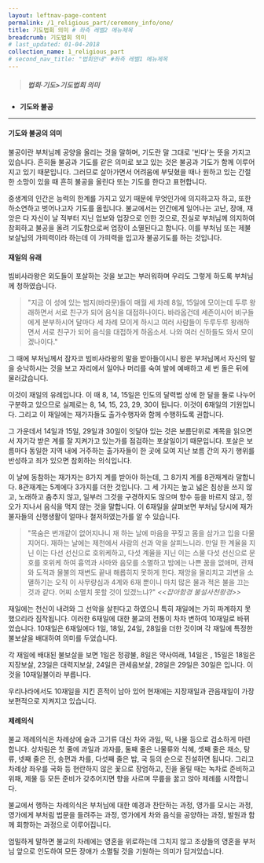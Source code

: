 ```yaml
---
layout: leftnav-page-content
permalink: /1_religious_part/ceremony_info/one/
title: 기도법회 의미 # 좌측 레벨2 메뉴제목
breadcrumb: 기도법회 의미 
# last_updated: 01-04-2018 
collection_name: 1_religious_part
# second_nav_title: "법회안내" #좌측 레벨1 메뉴제목
---
```


> ##### **법회·기도>기도법회 의미**

* **기도와 불공**
---

#### **기도와 불공의 의미**
불공이란 부처님께 공양을 올리는 것을 말하며, 기도란 말 그대로 '빈다'는 뜻을 가지고 있습니다. 흔히들 불공과 기도를 같은 의미로 보고 있는 것은 불공과 기도가 함께 이루어지고 있기 때문입니다. 그러므로 살아가면서 어려움에 부딪혔을 때나 원하고 있는 간절한 소망이 있을 때 흔히 불공을 올린다 또는 기도를 한다고 표현합니다. 

중생계의 인간은 능력의 한계를 가지고 있기 때문에 무엇인가에 의지하고자 하고, 또한 하소연하고 벗어나고자 기도를 올립니다. 불교에서는 인간에게 일어나는 고난, 장애, 재앙은 다 자신이 날 적부터 지닌 업보와 업장으로 인한 것으로, 진실로 부처님께 의지하여 참회하고 불공을 올려 기도함으로써 업장이 소멸된다고 합니다. 이를 부처님 또는 제불보살님의 가피력이라 하는데 이 가피력을 입고자 불공기도를 하는 것입니다. 

#### **재일의 유래**
빔비사라왕은 외도들이 포살하는 것을 보고는 부러워하며 우리도 그렇게 하도록 부처님께 청하였습니다.
> "지금 이 성에 있는 범지(바라문)들이 매월 세 차례 8일, 15일에 모이는데 두루 왕래하면서 서로 친구가 되어 음식을 대접하나이다. 바라옵건데 세존이시어 비구들에게 분부하시어 달마다 세 차례 모이게 하시고 여러 사람들이 두루두루 왕래하면서 서로 친구가 되어 음식을 대접하게 하옵소서. 나와 여러 신하들도 와서 모이겠나이다."

그 때에 부처님께서 잠자코 빔비사라왕의 말을 받아들이시니 왕은 부처님께서 자신의 말을 승낙하시는 것을 보고 자리에서 일어나 머리를 숙여 발에 예배하고 세 번 돌은 뒤에 물러갔습니다. 

이것이 재일의 유례입니다. 이 때 8, 14, 15일은 인도의 달력법 상에 한 달을 둘로 나누어 구분하고 있으므로 실제로는 8, 14, 15, 23, 29, 30이 됩니다. 이것이 6재일의 기원입니다.
그리고 이 재일에는 재가자들도 출가수행자와 함께 수행하도록 권합니다. 

그 가운데서 14일과 15일, 29일과 30일이 잇달아 있는 것은 보름단위로 계목을 읽으면서 자기각 받은 계를 잘 지켜가고 있는가를 점검하는 포살일이기 때문입니다. 포살은 보름마다 동일한 지역 내에 거주하는 출가자들이 한 곳에 모여 지난 보름 간의 자기 행위를 반성하고 죄가 있으면 참회하는 의식입니다.

이 날에 동참하는 재가자는 8가지 계를 받아야 하는데, 그 8가지 계를 8관재계라 말합니다. 8관재계는 5계에다 3가지를 더한 것입니다. 그 세 가지는 높고 넓은 침상을 쓰지 않고, 노래하고 춤추지 않고, 일부러 그것을 구경하지도 않으며 향수 등을 바르지 않고, 정오가 지나서 음식을 먹지 않는 것을 말합니다. 이 6재일을 살펴보면 부처님 당시에 재가불자들의 신행생활이 얼마나 철저하였는가를 알 수 있습니다.

> "목숨은 번개같이 없어지나니 재 하는 날에 마음을 꾸짖고 몸을 삼가고 입을 다물지어다. 재하는 날에는 제천에서 사람의 선과 악을 살피느니라. 만일 한 계율을 지닌 이는 다선 선신으로 호위케하고, 다섯 계율을 지닌 이는 스물 다섯 선신으로 문호를 호위케 하여 흉역과 사마와 음모를 소멸하고 밤에는 나쁜 꿈을 없애며, 관재와 도적과 물불의 재변도 끝내 해롭히지 못하게 한다. 재앙을 물리치고 괴변을 소멸하기는 오직 이 사무량심과 4계와 6재 뿐이니 마치 많은 물과 적은 불을 끄는 것과 같다. 어찌 소멸치 못할 것이 있겠느냐?" *<<잡아함경 불설사천왕경>>*

재일에는 천신이 내려와 그 선악을 살핀다고 하였으니 특히 재일에는 가히 파계하지 못했으리라 짐작됩니다. 이러한 6재일에 대한 불교의 전통이 차차 변하여 10재일로 바뀌었습니다. 10재일은 6재일에다 1일, 18일, 24일, 28일을 더한 것이며 각 재일에 특정한 불보살을 배대하여 의미를 두었습니다. 

각 재일에 배대된 불보살을 보면 1일은 정광불, 8일은 약사여래, 14일은 , 15일은 18일은 지장보살, 23일은 대력지보살, 24일은 관세음보살, 28일은 29일은 30일은 입니다.
이것을 10재일불이라 부릅니다.

우리나라에서도 10재일을 지킨 흔적이 남아 있어 현재에는 지장재일과 관음재일이 가장 보편적으로 지켜지고 있습니다. 

#### **제례의식**
불교 제례의식은 차례상에 술과 고기류 대신 차와 과일, 떡, 나물 등으로 검소하게 마련합니다. 
상차림은 첫 줄에 과일과 과자를, 둘째 줄은 나물류와 식혜, 셋째 줄은 채소, 탕류, 넷째 줄은 전, 송편과 차를, 다섯째 줄은 밥, 국 등의 순으로 진설하면 됩니다. 그리고 차례상 좌우를 국화 등 현란하지 않은 꽃으로 장엄하고, 진을 올릴 때는 녹차로 준비하고 위패, 제물 등 모든 준비가 갖추어지면 향을 사르며 무릎을 꿇고 앉아 제례를 시작합니다. 

불교에서 행하는 차례의식은 부처님에 대한 예경과 찬탄하는 과정, 영가를 모시는 과정, 영가에게 부처림 법문을 들려주는 과정, 영가에게 차와 음식을 공양하는 과정, 발원과 함께 회향하는 과정으로 이루어집니다.

엄밀하게 말하면 불교의 차례에는 영혼을 위로하는데 그치지 않고 조상들의 영혼을 부처님 앞으로 인도하여 모든 장애가 소멸될 것을 기원하는 의미가 담겨있습니다. 
